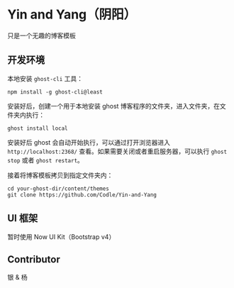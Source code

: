 # Yin and Yang（阴阳）

只是一个无趣的博客模板

## 开发环境

本地安装 `ghost-cli` 工具：

```
npm install -g ghost-cli@least
```

安装好后，创建一个用于本地安装 ghost 博客程序的文件夹，进入文件夹，在文件夹内执行：

```
ghost install local
```

安装好后 ghost 会自动开始执行，可以通过打开浏览器进入 `http://localhost:2368/` 查看。如果需要关闭或者重启服务器，可以执行
`ghost stop` 或者 `ghost restart`。

接着将博客模板拷贝到指定文件夹内：

```
cd your-ghost-dir/content/themes
git clone https://github.com/Codle/Yin-and-Yang
```

## UI 框架

暂时使用 Now UI Kit（Bootstrap v4）


## Contributor

银 & 杨